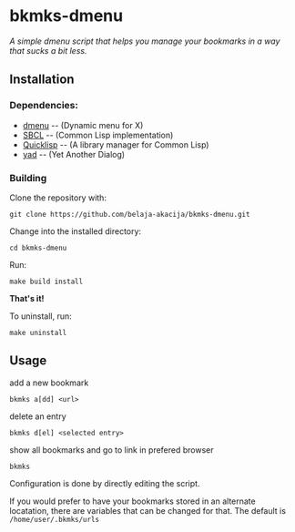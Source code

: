 # bkmks-dmenu
_A simple dmenu script that helps you manage your bookmarks in a way that sucks a bit less._

## Installation
### Dependencies:
- [dmenu](https://tools.suckless.org/dmenu/) -- (Dynamic menu for X)
- [SBCL](https://www.sbcl.org/platform-table.html) -- (Common Lisp implementation)
- [Quicklisp](https://www.quicklisp.org/beta/) -- (A library manager for Common Lisp)
- [yad](https://github.com/v1cont/yad) -- (Yet Another Dialog)

### Building
Clone the repository with:

`git clone https://github.com/belaja-akacija/bkmks-dmenu.git`

Change into the installed directory:

`cd bkmks-dmenu`

Run:

`make build install`

__That's it!__

To uninstall, run:

`make uninstall`

## Usage

add a new bookmark

`bkmks a[dd] <url>`

delete an entry

`bkmks d[el] <selected entry>`

show all bookmarks and go to link in prefered browser

`bkmks`

Configuration is done by directly editing the script.

If you would prefer to have your bookmarks stored in an alternate locatation, there are variables that can be changed for that. The default is `/home/user/.bkmks/urls`

